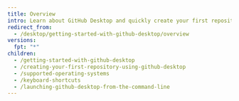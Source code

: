 ```yaml
---
title: Overview
intro: Learn about GitHub Desktop and quickly create your first repository.
redirect_from:
  - /desktop/getting-started-with-github-desktop/overview
versions:
  fpt: "*"
children:
  - /getting-started-with-github-desktop
  - /creating-your-first-repository-using-github-desktop
  - /supported-operating-systems
  - /keyboard-shortcuts
  - /launching-github-desktop-from-the-command-line
---
```

